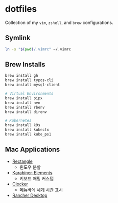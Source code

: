 # dotfiles

Collection of my `vim`, `zshell`, and `brew` configurations.

## Symlink

```bash
ln -s "$(pwd)/.vimrc" ~/.vimrc
```

## Brew Installs

```bash
brew install gh
brew install typos-cli
brew install mysql-client

# Virtual Environments
brew install pipx
brew install nvm
brew install rbenv
brew install direnv

# Kubernetes
brew install k9s
brew install kubectx
brew install kube_ps1
```

## Mac Applications

- [Rectangle](https://rectangleapp.com/)
  - 윈도우 분할
- [Karabiner-Elements](https://karabiner-elements.pqrs.org/)
  - 키보드 매핑 커스텀
- [Clocker](https://github.com/n0shake/clocker)
  - 메뉴바에 세계 시간 표시
- [Rancher Desktop](https://rancherdesktop.io/)

